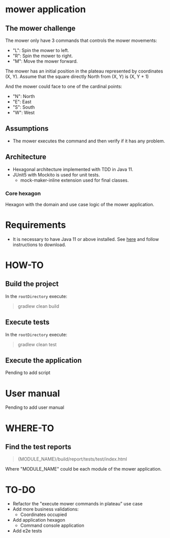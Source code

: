 # mower application

## The mower challenge

The mower only have 3 commands that controls the mower movements:

- "L": Spin the mower to left.
- "R": Spin the mower to right.
- "M": Move the mower forward.

The mower has an initial position in the plateau represented by coordinates (X, Y). Assume that the square directly
North from (X, Y) is (X, Y + 1)

And the mower could face to one of the cardinal points:

- "N": North
- "E": East
- "S": South
- "W": West

## Assumptions

- The mower executes the command and then verify if it has any problem.

## Architecture

- Hexagonal architecture implemented with TDD in Java 11.
- JUnit5 with Mockito is used for unit tests.
  + mock-maker-inline extension used for final classes.

### Core hexagon

Hexagon with the domain and use case logic of the mower application.

# Requirements

- It is necessary to have Java 11 or above installed.
  See [here](https://www.oracle.com/es/java/technologies/javase-downloads.html) and follow instructions to download.

# HOW-TO

## Build the project

In the `rootDirectory` execute:

> gradlew clean build

## Execute tests

In the `rootDirectory` execute:

> gradlew clean test

## Execute the application

Pending to add script

# User manual

Pending to add user manual

# WHERE-TO

## Find the test reports

> {MODULE_NAME}/build/report/tests/test/index.html

Where "MODULE_NAME" could be each module of the mower application.

# TO-DO

- Refactor the "execute mower commands in plateau" use case
- Add more business validations:
    + Coordinates occupied
- Add application hexagon
    + Command console application
- Add e2e tests
